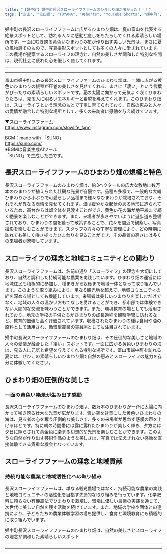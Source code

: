 ```yaml
---
title: "【婦中町】婦中町長沢スローライフファームのひまわり畑が凄かった！！！"
tags: ["富山", "富山県", "TOYAMA", "#shorts", "YouTube Shorts", "婦中町", "富山市", "富山観光", "富山旅行", "北陸観光", "日本海", "立山黒部", "動画", "ショート動画", "富山県の観光スポット", "富山県でおすすめの場所", "富山県の名所", "富山県の見どころ", "富山県のグルメ", "富山県の文化", "富山県の自然", "富山県のイベント"]
---
```


婦中町の長沢スローライフファームに広がるひまわり畑は、夏の富山を代表する絶景スポットとして、訪れる人々に感動と癒しをもたらしてくれる素晴らしい場所です。一面に咲き誇る黄色いひまわりの花が作り出す美しい光景は、まさに夏の風物詩そのもので、写真撮影スポットとしても多くの人々に愛されています。この農場が提案するスローライフの理念と、自然の美しさが調和した特別な空間は、現代社会に疲れた心を優しく癒してくれます。

---

<!-- 🎥 YouTube動画埋め込み -->
<!-- No YouTube URL provided -->

---

富山市婦中町にある長沢スローライフファームのひまわり畑は、一面に広がる黄色いひまわりの絨毯が圧巻の美しさを見せてくれる、まさに「凄い」という言葉がぴったりの素晴らしいスポットです。夏の太陽に向かって元気よく咲くひまわりたちは、見る人に明るいエネルギーと希望を与えてくれます。このひまわり畑は、スローライフという理念のもとで丁寧に育てられており、自然の恵みと人々の愛情が融合した特別な場所として、多くの来訪者に感動を与え続けています。

▼スローライフファーム<br />
https://www.instagram.com/slowlife_farm

BGM：made with 「SUNO」<br />
https://suno.com/<br />
※BGMは音楽生成AIツール<br />
「SUNO」で生成した曲です。

## 長沢スローライフファームのひまわり畑の規模と特色

長沢スローライフファームのひまわり畑は、約3ヘクタールの広大な敷地に数万本のひまわりが植えられた壮観な光景が自慢です。品種も多様で、一般的な大輪ひまわりから小ぶりで可愛らしい品種まで様々なひまわりが栽培されており、それぞれが異なる表情を見せてくれます。畑は緩やかな起伏のある地形に造られているため、高台からは畑全体を見渡すことができ、黄色い花の海が地平線まで続く絶景を楽しむことができます。また、来場者が歩きやすいように遊歩道も整備されており、ひまわりの間を縫って散策することで、花々を間近で観察し、写真撮影を楽しむことができます。スタッフの方々の丁寧な管理により、どの時期に訪れても美しく咲き揃ったひまわりを見ることができ、その品質の高さには多くの来場者が驚嘆しています。

## スローライフの理念と地域コミュニティとの関わり

長沢スローライフファームは、名前の通り「スローライフ」の理念を大切にしており、自然と調和した持続可能な農業を実践しています。ひまわり畑の運営には地域住民も積極的に参加し、種まきから収穫まで地域一体となって取り組んでいます。このような取り組みにより、単なる観光地を超えて、地域コミュニティの絆を深める場としても機能しています。来場者は美しいひまわりを楽しむだけでなく、地域の人々の温かいおもてなしを受けることができ、都市部では体験できない人間的な交流を味わうことができます。また、環境教育の場としても活用されており、地元の学校の子供たちがひまわりの成長過程を観察学習に訪れるなど、教育的価値も高く評価されています。収穫されたひまわりの種は食用や油の原料として活用され、循環型農業の実践例としても注目されています。

婦中町長沢スローライフファームのひまわり畑は、その圧倒的な美しさと地域の人々の愛情が融合した「凄い」スポットです。一面に広がる黄色いひまわりの海は、見る人に元気と希望を与えてくれる特別な場所です。富山市婦中町を訪れる夏には、ぜひこの素晴らしいひまわり畑で自然の恵みとスローライフの魅力を存分に体験してください。

## ひまわり畑の圧倒的な美しさ

### 一面の黄色い絶景が生み出す感動

長沢スローライフファームのひまわり畑は、数万本のひまわりが一斉に太陽に向かって咲き誇る壮大な光景が広がります。青い空を背景にした黄色いひまわりの海は、見る者の心を奪う圧倒的な美しさで、多くの来場者が思わず感嘆の声を上げるほどです。特に朝の時間帯には露に濡れたひまわりが美しく輝き、夕方には夕日に照らされて黄金色に染まる幻想的な光景を楽しむことができます。このような自然が作り出す芸術作品のような美しさは、写真では伝えきれない感動を直接体験できる貴重な機会となっています。

## スローライフファームの理念と地域貢献

### 持続可能な農業と地域活性化への取り組み

長沢スローライフファームは、単なる観光農場ではなく、持続可能な農業の実践と地域コミュニティの活性化を目指す先進的な取り組みを行っています。化学肥料に頼らない有機農法でひまわりを栽培し、環境に優しい農業の実践を通じて、次世代に美しい自然を残す活動を続けています。また、地域の学校や団体との連携により、子どもたちの農業体験学習の場を提供し、食育と環境教育にも積極的に取り組んでいます。

婦中町長沢スローライフファームのひまわり畑は、自然の美しさとスローライフの理念が調和した素晴らしいスポット

---

<!-- 🗺 Googleマップ（自動表示: page.tsxで地域名から自動生成） -->

<!-- 📍 宿泊リンク（自動表示: page.tsxで地域別リンクを自動生成）
     - タイトルから地域名を抽出
     - JTB / 楽天トラベル / じゃらん / 一休.com 対応
     - 環境変数でプロバイダー切替可能
-->

<!-- 📚 関連記事（自動表示: page.tsxで同カテゴリから2件自動選択） -->

<!-- 🏷️ タグ（自動表示: page.tsxで記事最下部に自動配置） -->

---

<!--
【記事文字数ルール】
- 基本文字数: 最低1000文字以上
- 推奨文字数: 1000〜1500文字（スマホ読みやすさ最優先）
- 上限なし: 情報量的に必要な場合は1500文字や2000文字を超えても良い
- 判断基準: 読者にとって価値ある情報を過不足なく提供できる文字数

【記事構成の最終形】
1. タイトル・動画・本文
2. まとめ
3. Googleマップ（見出しなし、マップのみ自動表示）
4. **宿泊リンク（地域別自動生成）** ← 2025年10月7日追加
5. 関連記事（H3、同カテゴリから2件自動選択）
6. タグ（記事最下部に自動表示）
7. ナビゲーションボタン

【宿泊リンクシステム仕様】
- タイトルから地域名を自動抽出（【〇〇市】形式優先）
- 北陸地方地域辞書: 富山/石川/福井の主要都市対応
- 対応プロバイダー: JTB（既定）/ 楽天トラベル / じゃらん / 一休.com
- 環境変数で切替: NEXT_PUBLIC_DEFAULT_TRAVEL_PROVIDER
- URLテンプレート: 地域名自動エンコード + アフィリエイトID挿入
- 配置位置: Googleマップ直後、関連記事より前

【自動生成セクション】
※以下はpage.tsxで自動生成されるため、記事本文には含めない
- Googleマップ: タイトル【】内の地域名から生成
- 宿泊リンク: 地域名抽出 → Deeplink生成 → スタイル適用
- 関連記事: 同カテゴリから2件を自動選択・リンク化
- タグ: 記事データから最下部に自動配置

【削除済みセクション】
※アクセス方法・周辺情報・公式リンクセクションは不要（2025年10月5日削除）

【AdSense・アフィリエイト】
- Google AdSense: 全ページ自動読み込み（layout.tsx）
- アフィリエイトスクリプト: AffilScript（layout.tsx）
- data-affil属性での動的リンク変換機能あり（現在は宿泊リンクで代替）

【最終更新】2025年10月7日 - 地域別宿泊リンク自動生成システム実装
-->
